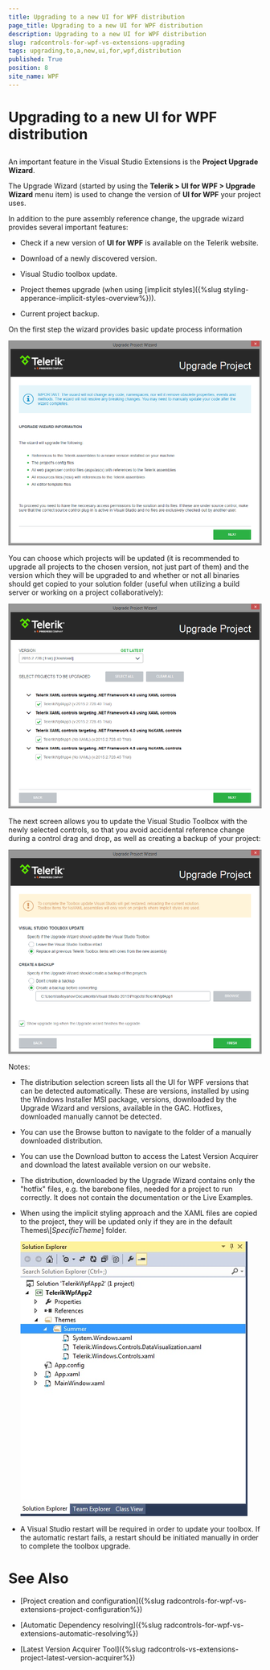 ```yaml
---
title: Upgrading to a new UI for WPF distribution
page_title: Upgrading to a new UI for WPF distribution
description: Upgrading to a new UI for WPF distribution
slug: radcontrols-for-wpf-vs-extensions-upgrading
tags: upgrading,to,a,new,ui,for,wpf,distribution
published: True
position: 8
site_name: WPF
---
```


# Upgrading to a new UI for WPF distribution



## 

An important feature in the Visual Studio Extensions is the __Project Upgrade Wizard__.

The Upgrade Wizard (started by using the __Telerik > UI for WPF > Upgrade Wizard__ menu item) is used to change the version of __UI for WPF__ your project uses. 

In addition to the pure assembly reference change, the upgrade wizard provides several important features: 

* Check if a new version of __UI for WPF__ is available on the Telerik website.

* Download of a newly discovered version. 

* Visual Studio toolbox update. 

* Project themes upgrade (when using [implicit styles]({%slug styling-apperance-implicit-styles-overview%})).

* Current project backup. 

On the first step the wizard provides basic update process information  

![VSExtentions WPF Upgrade Wizard Initial Page](images/VSExtentions_WPF_UpgradeWizardInitialPage.png)


You can choose which projects will be updated (it is recommended to upgrade all projects to the chosen version, not just part of them) and the version which they will be upgraded to and whether or not all binaries should get copied to your solution folder (useful when utilizing a build server or working on a project collaboratively):

![VSExtentions WPF Upgrade Wizard](images/VSExtentions_WPF_UpgradeWizard.png)

The next screen allows you to update the Visual Studio Toolbox with the newly selected controls, so that you avoid accidental reference change during a control drag and drop, as well as creating a backup of your project: 

![VSExtentions WPF Upgrade Wizard Toolbox](images/VSExtentions_WPF_UpgradeWizardOptions.png)

Notes: 

* The distribution selection screen lists all the UI for WPF versions that can be detected automatically. These are versions, installed by using the Windows Installer MSI package, versions, downloaded by the Upgrade Wizard and versions, available in the GAC. Hotfixes, downloaded manually cannot be detected. 

* You can use the Browse button to navigate to the folder of a manually downloaded distribution.

* You can use the Download button to access the Latest Version Acquirer and download the latest available version on our website. 

* The distribution, downloaded by the Upgrade Wizard contains only the "hotfix" files, e.g. the barebone files, needed for a project to run correctly. It does not contain the documentation or the Live Examples.

* When using the implicit styling approach and the XAML files are copied to the project, they will be updated only if they are in the default Themes\\[*SpecificTheme*] folder.

	![VSExtensions Themes Folder](images/VSExtensions_WPF_ThemeFilesUnderNamedFolder.png)

* A Visual Studio restart will be required in order to update your toolbox. If the automatic restart fails, a restart should be initiated manually in order to complete the toolbox upgrade.


# See Also

 * [Project creation and configuration]({%slug radcontrols-for-wpf-vs-extensions-project-configuration%})

 * [Automatic Dependency resolving]({%slug radcontrols-for-wpf-vs-extensions-automatic-resolving%})

 * [Latest Version Acquirer Tool]({%slug radcontrols-vs-extensions-project-latest-version-acquirer%})
